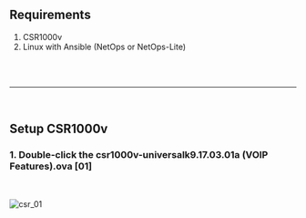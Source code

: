 
## Requirements
1. CSR1000v
2. Linux with Ansible (NetOps or NetOps-Lite)

<br>
<br>

---
&nbsp;

## Setup CSR1000v
### 1. Double-click the __csr1000v-universalk9.17.03.01a (VOIP Features).ova__ __[01]__

<br>

![csr_01](<../img/00 autocsr-01.png>)

&nbsp;
---
&nbsp;
